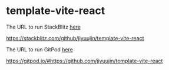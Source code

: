 # template-vite-react

The URL to run StackBlitz [here](https://stackblitz.com/github/jiyuujin/template-vite-react)

https://stackblitz.com/github/jiyuujin/template-vite-react

The URL to run GitPod [here](https://gitpod.io/#https://github.com/jiyuujin/template-vite-react)

https://gitpod.io/#https://github.com/jiyuujin/template-vite-react
